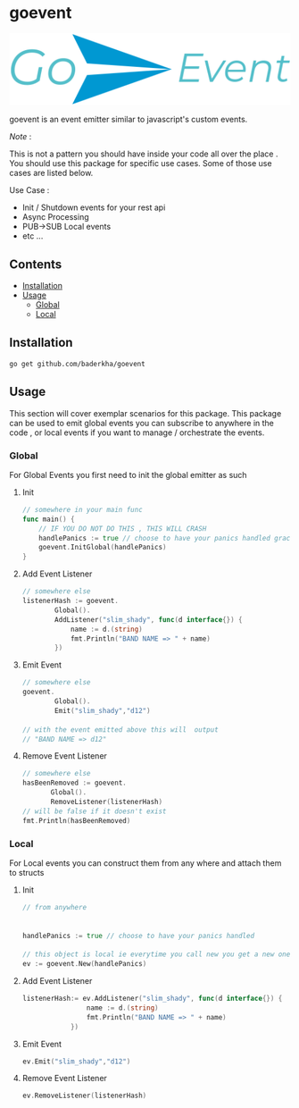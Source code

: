 # goevent

<p align="center"><img width="512px"src="./assets/logo.png"></p>

goevent is an event emitter similar to javascript's custom events.

*Note* :

This is not a pattern you should have inside your code all over the place . You should use this package for specific use cases. Some of those use cases are listed below.


Use Case :
- Init / Shutdown events for your rest api
- Async Processing
- PUB->SUB Local events
- etc ...

## Contents
- [Installation](#installation)
- [Usage](#usage)
    - [Global](#global)
    - [Local](#local)

## Installation

```bash
go get github.com/baderkha/goevent
```

## Usage
This section will cover exemplar scenarios for this package. This package can be used to emit global events you can subscribe to anywhere in the code , or local events if you want to manage / orchestrate the events.

### Global 

For Global Events you first need to init the global emitter as such

1) Init
    ```go
    // somewhere in your main func
    func main() {
        // IF YOU DO NOT DO THIS , THIS WILL CRASH
        handlePanics := true // choose to have your panics handled gracefully , if you plan on having risky event listeners
        goevent.InitGlobal(handlePanics)
    }
    ```
2) Add Event Listener
    ```go
    // somewhere else
    listenerHash := goevent.
            Global().
            AddListener("slim_shady", func(d interface{}) {
                name := d.(string)
                fmt.Println("BAND NAME => " + name)
            })
    ```

3) Emit Event 
    ```go
    // somewhere else
    goevent.
            Global().
            Emit("slim_shady","d12")

    // with the event emitted above this will  output
    // "BAND NAME => d12"
    ```
4) Remove Event Listener
     ```go
    // somewhere else
    hasBeenRemoved := goevent.
            Global().
            RemoveListener(listenerHash)
    // will be false if it doesn't exist
    fmt.Println(hasBeenRemoved)
    ```

### Local

For Local events you can construct them from any where and attach them to structs

1) Init
    ``` go
    // from anywhere


    handlePanics := true // choose to have your panics handled 

    // this object is local ie everytime you call new you get a new one
    ev := goevent.New(handlePanics) 
    ```

2) Add Event Listener
    ``` go
    listenerHash:= ev.AddListener("slim_shady", func(d interface{}) {
                    name := d.(string)
                    fmt.Println("BAND NAME => " + name)
                })
    ```

3) Emit Event
    ``` go
    ev.Emit("slim_shady","d12")
    ```

4) Remove Event Listener

    ``` go
    ev.RemoveListener(listenerHash)
    ```
